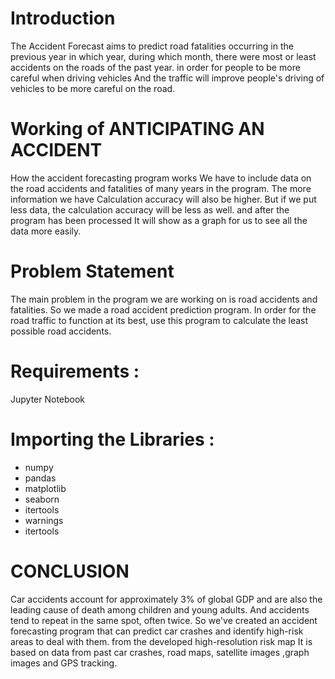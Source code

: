 # Introduction 
 
   The Accident Forecast aims to predict road fatalities occurring in the previous year in which year, during which month, there were most or least accidents on the roads of the past year. in order for people to be more careful when driving vehicles And the traffic will improve people's driving of vehicles to be more careful on the road.

# Working of ANTICIPATING AN ACCIDENT 

  How the accident forecasting program works We have to include data on the road accidents and fatalities of many years in the program. The more information we have Calculation accuracy will also be higher. But if we put less data, the calculation accuracy will be less as well. and after the program has been processed It will show as a graph for us to see all the data more easily.

# Problem Statement 

  The main problem in the program we are working on is road accidents and fatalities. So we made a road accident prediction program. In order for the road traffic to function at its best, use this program to calculate the least possible road accidents.

# Requirements :

  Jupyter Notebook
  
# Importing the Libraries :

 - numpy
 - pandas
 - matplotlib
 - seaborn
 - itertools
 - warnings
 - itertools
 
# CONCLUSION 

  Car accidents account for approximately 3% of global GDP and are also the leading cause of death among children and young adults. And accidents tend to repeat in the same spot, often twice. So we've created an accident forecasting program that can predict car crashes and identify high-risk areas to deal with them. from the developed high-resolution risk map It is based on data from past car crashes, road maps, satellite images ,graph images and GPS tracking.

